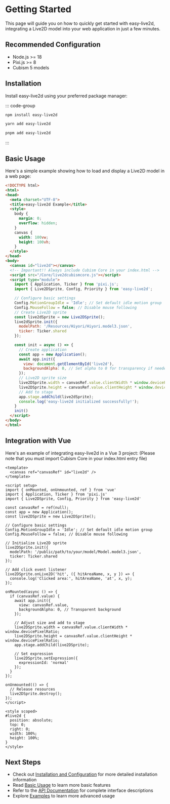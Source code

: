 # Getting Started

This page will guide you on how to quickly get started with easy-live2d, integrating a Live2D model into your web application in just a few minutes.

## Recommended Configuration

- Node.js >= 18
- Pixi.js >= 8
- Cubism 5 models

## Installation

Install easy-live2d using your preferred package manager:

::: code-group
```bash [npm]
npm install easy-live2d
```

```bash [yarn]
yarn add easy-live2d
```

```bash [pnpm]
pnpm add easy-live2d
```
:::

## Basic Usage

Here's a simple example showing how to load and display a Live2D model in a web page:

```html
<!DOCTYPE html>
<html>
<head>
  <meta charset="UTF-8">
  <title>easy-live2d Example</title>
  <style>
    body {
      margin: 0;
      overflow: hidden;
    }
    canvas {
      width: 100vw;
      height: 100vh;
    }
  </style>
</head>
<body>
  <canvas id="live2d"></canvas>
  <!-- Important!! Always include Cubism Core in your index.html -->
  <script src="/Core/live2dcubismcore.js"></script>
  <script type="module">
    import { Application, Ticker } from 'pixi.js';
    import { Live2DSprite, Config, Priority } from 'easy-live2d';

    // Configure basic settings
    Config.MotionGroupIdle = 'Idle'; // Set default idle motion group
    Config.MouseFollow = false; // Disable mouse following
    // Create Live2D sprite
    const live2dSprite = new Live2DSprite();
    live2dSprite.init({
      modelPath: '/Resources/Hiyori/Hiyori.model3.json',
      ticker: Ticker.shared
    });

    const init = async () => {
      // Create application
      const app = new Application();
      await app.init({
        view: document.getElementById('live2d'),
        backgroundAlpha: 0, // Set alpha to 0 for transparency if needed
      });
      // Live2D sprite size
      live2DSprite.width = canvasRef.value.clientWidth * window.devicePixelRatio
      live2DSprite.height = canvasRef.value.clientHeight * window.devicePixelRatio
      // Add to stage
      app.stage.addChild(live2dSprite);
      console.log('easy-live2d initialized successfully!');
    }
    init()
  </script>
</body>
</html>
```

## Integration with Vue

Here's an example of integrating easy-live2d in a Vue 3 project:
(Please note that you must import Cubism Core in your index.html entry file)

```vue
<template>
  <canvas ref="canvasRef" id="live2d" />
</template>

<script setup>
import { onMounted, onUnmounted, ref } from 'vue'
import { Application, Ticker } from 'pixi.js'
import { Live2DSprite, Config, Priority } from 'easy-live2d'

const canvasRef = ref(null);
const app = new Application();
const live2DSprite = new Live2DSprite();

// Configure basic settings
Config.MotionGroupIdle = 'Idle'; // Set default idle motion group
Config.MouseFollow = false; // Disable mouse following

// Initialize Live2D sprite
live2DSprite.init({
  modelPath: '/public/path/to/your/model/Model.model3.json',
  ticker: Ticker.shared
});

// Add click event listener
live2DSprite.onLive2D('hit', ({ hitAreaName, x, y }) => {
  console.log('Clicked area:', hitAreaName, 'at', x, y);
});

onMounted(async () => {
  if (canvasRef.value) {
    await app.init({
      view: canvasRef.value,
      backgroundAlpha: 0, // Transparent background
    });
    
    // Adjust size and add to stage
    live2DSprite.width = canvasRef.value.clientWidth * window.devicePixelRatio;
    live2DSprite.height = canvasRef.value.clientHeight * window.devicePixelRatio;
    app.stage.addChild(live2DSprite);
    
    // Set expression
    live2DSprite.setExpression({
      expressionId: 'normal'
    });
  }
});

onUnmounted(() => {
  // Release resources
  live2DSprite.destroy();
});
</script>

<style scoped>
#live2d {
  position: absolute;
  top: 0;
  right: 0;
  width: 100%;
  height: 100%;
}
</style>
```

## Next Steps

- Check out [Installation and Configuration](/en/guide/installation) for more detailed installation information
- Read [Basic Usage](/en/guide/basic-usage) to learn more basic features
- Refer to the [API Documentation](/en/api/) for complete interface descriptions
- Explore [Examples](/en/examples/basic) to learn more advanced usage